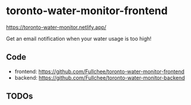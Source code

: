 # toronto-water-monitor-frontend

https://toronto-water-monitor.netlify.app/

Get an email notification when your water usage is too high!

## Code

- frontend: https://github.com/Fullchee/toronto-water-monitor-frontend
- backend: https://github.com/Fullchee/toronto-water-monitor-backend

## TODOs
